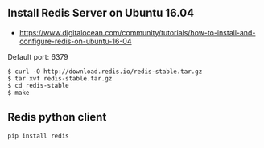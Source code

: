 ## Install Redis Server on Ubuntu 16.04

* https://www.digitalocean.com/community/tutorials/how-to-install-and-configure-redis-on-ubuntu-16-04

Default port: 6379

```
$ curl -O http://download.redis.io/redis-stable.tar.gz
$ tar xvf redis-stable.tar.gz
$ cd redis-stable
$ make
```


## Redis python client

```
pip install redis
```
